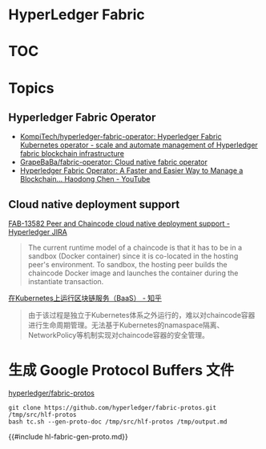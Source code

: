 # HyperLedger Fabric

# TOC
<!-- toc -->

# Topics

## Hyperledger Fabric Operator

- [KompiTech/hyperledger-fabric-operator: Hyperledger Fabric Kubernetes operator - scale and automate management of Hyperledger fabric blockchain infrastructure](https://github.com/KompiTech/hyperledger-fabric-operator)
- [GrapeBaBa/fabric-operator: Cloud native fabric operator](https://github.com/GrapeBaBa/fabric-operator)
- [Hyperledger Fabric Operator: A Faster and Easier Way to Manage a Blockchain... Haodong Chen - YouTube](https://www.youtube.com/watch?v=tw3KJVNYng4)

## Cloud native deployment support

[FAB-13582 Peer and Chaincode cloud native deployment support - Hyperledger JIRA](https://jira.hyperledger.org/browse/FAB-13582)

> The current runtime model of a chaincode is that it has to be in a sandbox (Docker container) since it is co-located in the hosting peer's environment. To sandbox, the hosting peer builds the chaincode Docker image and launches the container during the instantiate transaction. 

[在Kubernetes上运行区块链服务（BaaS） - 知乎](https://zhuanlan.zhihu.com/p/52759330)

> 由于该过程是独立于Kubernetes体系之外运行的，难以对chaincode容器进行生命周期管理。无法基于Kubernetes的namaspace隔离、NetworkPolicy等机制实现对chaincode容器的安全管理。


# 生成 Google Protocol Buffers 文件

[hyperledger/fabric-protos](https://github.com/hyperledger/fabric-protos)

```shell
git clone https://github.com/hyperledger/fabric-protos.git /tmp/src/hlf-protos
bash tc.sh --gen-proto-doc /tmp/src/hlf-protos /tmp/output.md
```

{{#include hl-fabric-gen-proto.md}}